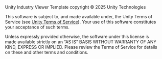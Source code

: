 Unity Industry Viewer Template copyright © 2025 Unity Technologies

This software is subject to, and made available under, the Unity Terms of Service (see [Unity Terms of Service](https://unity.com/legal/terms-of-service)). Your use of this software constitutes your acceptance of such terms.

Unless expressly provided otherwise, the software under this license is made available strictly on an “AS IS” BASIS WITHOUT WARRANTY OF ANY KIND, EXPRESS OR IMPLIED. Please review the Terms of Service for details on these and other terms and conditions. 